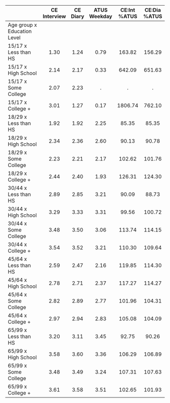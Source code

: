 
|                      | CE<br>Interview |  CE<br>Diary | ATUS<br>Weekday | CE:Int<br>%ATUS | CE:Dia<br>%ATUS |
| -------------------- | :----------: | :----------: | :----------: | :----------: | :----------: |
| Age group x Education Level |              |              |              |              |              |
| 15/17 x Less than HS |         1.30 |         1.24 |         0.79 |       163.82 |       156.29 |
| 15/17 x High School  |         2.14 |         2.17 |         0.33 |       642.09 |       651.63 |
| 15/17 x Some College |         2.07 |         2.23 |            . |            . |            . |
| 15/17 x College +    |         3.01 |         1.27 |         0.17 |      1806.74 |       762.10 |
| 18/29 x Less than HS |         1.92 |         1.92 |         2.25 |        85.35 |        85.35 |
| 18/29 x High School  |         2.34 |         2.36 |         2.60 |        90.13 |        90.78 |
| 18/29 x Some College |         2.23 |         2.21 |         2.17 |       102.62 |       101.76 |
| 18/29 x College +    |         2.44 |         2.40 |         1.93 |       126.31 |       124.30 |
| 30/44 x Less than HS |         2.89 |         2.85 |         3.21 |        90.09 |        88.73 |
| 30/44 x High School  |         3.29 |         3.33 |         3.31 |        99.56 |       100.72 |
| 30/44 x Some College |         3.48 |         3.50 |         3.06 |       113.74 |       114.15 |
| 30/44 x College +    |         3.54 |         3.52 |         3.21 |       110.30 |       109.64 |
| 45/64 x Less than HS |         2.59 |         2.47 |         2.16 |       119.85 |       114.30 |
| 45/64 x High School  |         2.78 |         2.71 |         2.37 |       117.27 |       114.27 |
| 45/64 x Some College |         2.82 |         2.89 |         2.77 |       101.96 |       104.31 |
| 45/64 x College +    |         2.97 |         2.94 |         2.83 |       105.08 |       104.09 |
| 65/99 x Less than HS |         3.20 |         3.11 |         3.45 |        92.75 |        90.26 |
| 65/99 x High School  |         3.58 |         3.60 |         3.36 |       106.29 |       106.89 |
| 65/99 x Some College |         3.48 |         3.49 |         3.24 |       107.31 |       107.63 |
| 65/99 x College +    |         3.61 |         3.58 |         3.51 |       102.65 |       101.93 |

